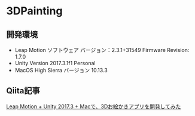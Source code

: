 # 3DPainting

## 開発環境
- Leap Motion ソフトウェア バージョン：2.3.1+31549 Firmware Revision: 1.7.0
- Unity Version 2017.3.1f1 Personal
- MacOS High Sierra バージョン 10.13.3

## Qiita記事
[Leap Motion + Unity 2017.3 + Macで、3Dお絵かきアプリを開発してみた](https://qiita.com/hiesiea/items/f7031f91fe0ce0db5bb2)

